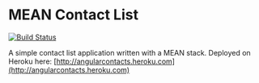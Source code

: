 # MEAN Contact List
[![Build Status](https://travis-ci.org/TheNeuralBit/contact_list.svg?branch=master)](https://travis-ci.org/TheNeuralBit/contact_list)

A simple contact list application written with a MEAN stack. Deployed on Heroku here: [http://angularcontacts.heroku.com](http://angularcontacts.heroku.com)
